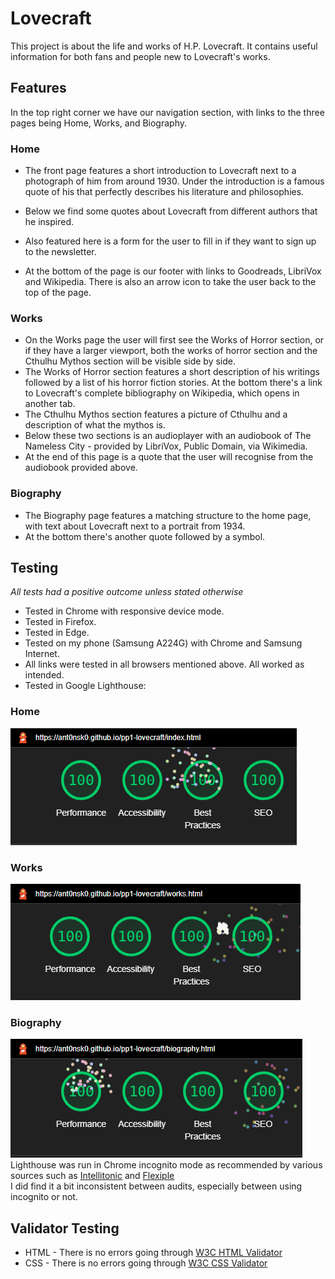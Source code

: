 # Lovecraft
This project is about the life and works of H.P. Lovecraft. It contains useful information for both fans and people new to Lovecraft's works. 

## Features
In the top right corner we have our navigation section, with links to the three pages being Home, Works, and Biography.
### Home 
- The front page features a short introduction to Lovecraft next to a photograph of him from around 1930. Under the introduction is a famous quote of his that perfectly describes his literature and philosophies.

- Below we find some quotes about Lovecraft from different authors that he inspired.
- Also featured here is a form for the user to fill in if they want to sign up to the newsletter.

- At the bottom of the page is our footer with links to Goodreads, LibriVox and Wikipedia. There is also an arrow icon to take the user back to the top of the page.

### Works
- On the Works page the user will first see the Works of Horror section, or if they have a larger viewport, both the works of horror section and the Cthulhu Mythos section will be visible side by side.
- The Works of Horror section features a short description of his writings followed by a list of his horror fiction stories. At the bottom there's a link to Lovecraft's complete bibliography on Wikipedia, which opens in another tab.
- The Cthulhu Mythos section features a picture of Cthulhu and a description of what the mythos is. 
- Below these two sections is an audioplayer with an audiobook of The Nameless City - provided by LibriVox, Public Domain, via Wikimedia. 
- At the end of this page is a quote that the user will recognise from the audiobook provided above.

### Biography
- The Biography page features a matching structure to the home page, with text about Lovecraft next to a portrait from 1934.
- At the bottom there's another quote followed by a symbol.

## Testing
*All tests had a positive outcome unless stated otherwise*  
- Tested in Chrome with responsive device mode.
- Tested in Firefox.
- Tested in Edge.
- Tested on my phone (Samsung A224G) with Chrome and Samsung Internet.  
- All links were tested in all browsers mentioned above. All worked as intended.
- Tested in Google Lighthouse:  
### Home  
![Lighthouse Report Index](assets/images/readme-images/deployed-lovecraft-index.PNG)  
### Works  
![Lighthouse Report Works](assets/images/readme-images/deployed-lovecraft-works.PNG)  
### Biography  
![Lighthouse Report Biography](assets/images/readme-images/deployed-lovecraft-biography.PNG)
Lighthouse was run in Chrome incognito mode as recommended by various sources such as [Intellitonic](https://intellitonic.com/blog/google-lighthouse/) and [Flexiple](https://flexiple.com/developers/using-google-lighthouse-to-audit-your-web-application/)  
I did find it a bit inconsistent between audits, especially between using incognito or not. 
## Validator Testing
- HTML - There is no errors going through [W3C HTML Validator](https://validator.w3.org/) 
- CSS - There is no errors going through [W3C CSS Validator](https://jigsaw.w3.org/css-validator/validator)